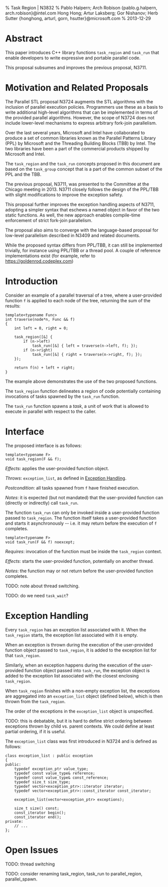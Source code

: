 % Task Region | N3832
% Pablo Halpern; Arch Robison
  {pablo.g.halpern, arch.robison}@intel.com
  Hong Hong; Artur Laksberg; Gor Nishanov; Herb Sutter
  {honghong, arturl, gorn, hsutter}@microsoft.com
% 2013-12-29

# Abstract

This paper introduces C++ library functions `task_region` and `task_run` that enable
developers to write expressive and portable parallel code. 

This proposal subsumes and improves the previous proposal, N3711.

# Motivation and Related Proposals

The Parallel STL proposal N3724 augments the STL algorithms with the inclusion 
of parallel execution policies. Programmers use these as a basis to write additional high-level 
algorithms that can be implemented in terms of the provided parallel algorithms. However, the 
scope of N3724 does not include lower-level mechanisms to express arbitrary fork-join parallelism. 

Over the last several years, Microsoft and Intel have collaborated to produce a set of common libraries
known as the Parallel Patterns Library (PPL) by Microsoft and the Threading Building Blocks (TBB) by Intel. 
The two libraries have been a part of the commercial products shipped by Microsoft and Intel.

The `task_region` and the `task_run` concepts proposed in this document are based on the `task_group` 
concept that is a part of the common subset of the PPL and the TBB.

The previous proposal, N3711, was presented to the Committee at the Chicago meeting in 2013. N3711 closely
follows the design of the PPL/TBB with slight modifications to improve the exception safety.

This proposal further improves the exception handling aspects of N3711, adopting a
simpler syntax that eschews a named object in favor of the two static functions. As well, the
new approach enables compile-time enforcement of strict fork-join parallelism.

The proposal also aims to converge with the language-based proposal for low-level parallelism 
described in N3409 and related documents.

While the proposed syntax differs from PPL/TBB, it can still be implemented trivially,
for instance using PPL/TBB or a thread pool. A couple of reference implementations exist (for
example, refer to <https://goldenrod.codeplex.com>)

# Introduction

Consider an example of a parallel traversal of a tree, where a user-provided function
`f` is applied to each node of the tree, returning the sum of the results:

```
template<typename Func>
int traverse(node*n, Func && f)
{
    int left = 0, right = 0;

    task_region([&] {
        if (n->left)
            task_run([&] { left = traverse(n->left, f); });
        if (n->right)
            task_run([&] { right = traverse(n->right, f); });
    });

    return f(n) + left + right;
}
```

The example above demonstrates the use of the two proposed functions. 

The `task_region` function delineates a region of code potentially containing 
invocations of tasks spawned by the `task_run` function.

The `task_run` function spawns a _task_, a unit of work that is allowed to execute
in parallel with respect to the caller.

# Interface

The proposed interface is as follows:

```
template<typename F>
void task_region(F && f);
```
_Effects_: applies the user-provided function object.

_Throws_: `exception_list`, as defined in [Exception Handling](#Exception_Handling).

_Postcondition_: all tasks spawned from `f` have finished execution.

_Notes_: it is expected (but not mandated) that the user-provided function can 
(directly or indirectly) call `task_run`.

The function `task_run` can only be invoked inside a user-provided function passed
to `task_region`. The function itself takes a user-provided function and starts it
asynchronously -- i.e. it may return before the execution of `f` completes.

```
template<typename F>
void task_run(F && f) noexcept;

```
_Requires_: invocation of the function must be inside the `task_region` context.

_Effects_: starts the user-provided function, potentially on another thread.

_Notes_: the function may or not return before the user-provided function completes.

TODO: note about thread switching.

TODO: do we need `task_wait`?

# Exception Handling

Every `task_region` has an exception list associated with it. When the `task_region` starts,
the exception list associated with it is empty.

When an exception is thrown during the execution of the user-provided function object
passed to `task_region`, it is added to the exception list for that `task_region`.

Similarly, when an exception happens during the execution of the user-provided function object
passed into `task_run`, the exception object is added to the exception list associated
with the closest enclosing `task_region`.

When `task_region` finishes with a non-empty exception list, the exceptions are
aggregated into an `exception_list` object (defined below), which is then thrown
from the `task_region`.

The order of the exceptions in the `exception_list` object is unspecified.

TODO: this is debatable, but it is hard to define strict ordering between exceptions
thrown by child vs. parent contexts. We could define at least partial ordering, if
it is useful.

The `exception_list` class was first introduced in N3724 and is defined as follows:

```
class exception_list : public exception
{
public:
    typedef exception_ptr value_type;
    typedef const value_type& reference;
    typedef const value_type& const_reference;
    typedef size_t size_type;
    typedef vector<exception_ptr>::iterator iterator;
    typedef vector<exception_ptr>::const_iterator const_iterator;

    exception_list(vector<exception_ptr> exceptions);

    size_t size() const;
    const_iterator begin();
    const_iterator end();
private:
    // ...
};
```

# Open Issues

TODO: thread switching

TODO: consider renaming task_region, task_run to parallel_region, parallel_spawn.

